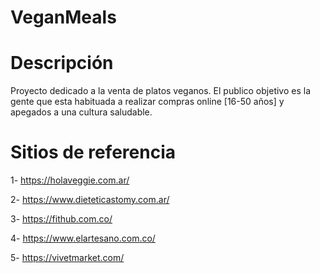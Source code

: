 # VeganMeals

# Descripción 
Proyecto dedicado a la venta de platos veganos. El publico objetivo es la gente que esta habituada a realizar compras online [16-50 años] y apegados a una cultura saludable. 

# Sitios de referencia

1- https://holaveggie.com.ar/

2- https://www.dieteticastomy.com.ar/

3- https://fithub.com.co/

4- https://www.elartesano.com.co/

5- https://vivetmarket.com/
